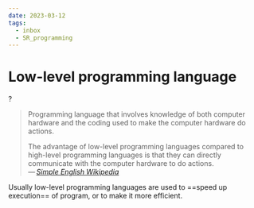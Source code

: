 ```yaml
---
date: 2023-03-12
tags:
  - inbox
  - SR_programming
---
```


# Low-level programming language
?
> Programming language that involves knowledge of both computer hardware and the
> coding used to make the computer hardware do actions.
>
> The advantage of low-level programming languages compared to high-level
> programming languages is that they can directly communicate with the computer
> hardware to do actions.\
> — <cite>[Simple English Wikipedia](https://simple.wikipedia.org/wiki/Low-level_programming_language)</cite>

Usually low-level programming languages are used to ==speed up execution== of
program, or to make it more efficient.
